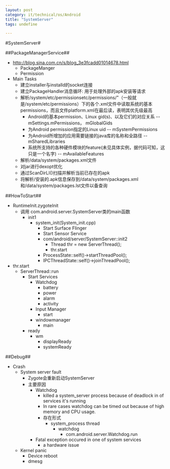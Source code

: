 ```yaml
---
layout: post
category: it/technical/os/Android
title: "SystemServer"
tags: undefine

---
```

#SystemServer#



##PackageManagerService##
* http://blog.sina.com.cn/s/blog_3e3fcadd01014678.html
  * PackageManger
  * Permission
* Main Tasks
  * 建立installer与installd的socket连接
  * 建立PackageHandler消息循环: 用于处理外部的apk安装等请求
  * 解析/system/etc/permissionsetc/permissions/"（一般就是/system/etc/permissions）下的各个.xml文件中读取系统的基本permissions，而且文件platform.xml在最后读，表明其优先级最高
    * Android的基本permission、Linux gid(s)、以及它们的对应关系 -- mSettings.mPermissions， mGlobalGids
    * 为Android permission指定的Linux uid   --  mSystemPermissions
    * 为Android所增加的应用需要链接的java库的名称和全路径  --  mSharedLibraries
    * 系统所支持的各种硬件模块的feature(未见具体实例，据代码可知，这只是一个名字) -- mAvailableFeatures
  * 解析/data/system/packages.xml文件
  * 对jar进行dexopt优化
  * 通过ScanDirLI()扫描并解析当前已存在的apk
  * 将解析/安装的.apk信息保存到/data/system/packages.xml和/data/system/packages.lst文件以备查询



##HowToStart##
* RuntimeInit.zygoteInit
  * 调用 com.android.server.SystemServer类的main函数 
    * init1
      * system_init(System_init.cpp)
        * Start Surface Flinger
        * Start Sensor Service
        * com/android/server/SystemServer::init2
          * Thread thr = new ServerThread();
          * thr.start
        * ProcessState::self()->startThreadPool();
        * IPCThreadState::self()->joinThreadPool();
* thr.start
  * ServerThread::run
    * Start Services
      * Watchdog
        * battery
        * power
        * alarm
        * activity
      * Input Manager
        * start
      * windowmanager
        * main
    * ready
      * wm
        * displayReady
        * systemReady



##Debug##
* Crash
  * System server fault
    * Zygote会重新启动SystemServer
    * 主要原因
      * Watchdog
        * killed a system_server process because of deadlock in of services it's running
        * In rare cases watchdog can be timed out because of high memory and CPU usage.
        * 存在形式
          * system_process thread
            * watchdog
              * com.android.server.Watchdog.run
      * Fatal exception occured in one of system services
        * a hardware issue
  * Kernel panic
    * Device reboot
    * dmesg
